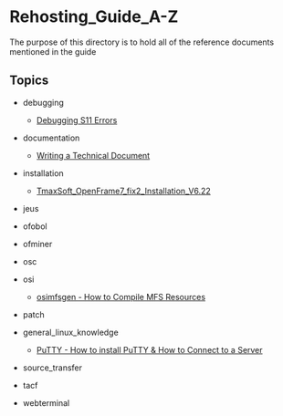# Rehosting_Guide_A-Z
The purpose of this directory is to hold all of the reference documents mentioned in the guide


## Topics

- debugging

	- [Debugging S11 Errors](./debugging/debugging/Debugging_S11_Error.md "Debugging S11 Errors")

- documentation

	- [Writing a Technical Document](./documentation/Writing_a_Technical_Document.md "Tips on writing a formal technical document")

- installation 

	- [TmaxSoft_OpenFrame7_fix2_Installation_V6.22](./installation/TmaxSoft_OpenFrame7_fix2_Installation_V6.22.md "Installation Guide")

- jeus
- ofobol
- ofminer
- osc
- osi

	- [osimfsgen - How to Compile MFS Resources](./osi/osimfsgen/How_to_compile_MFS_resources.md "How to Compile MFS Resources")

- patch
- general_linux_knowledge

	- [PuTTY - How to install PuTTY & How to Connect to a Server](./general_linux_knowledge/PuTTY/Connecting_To_A_Server_With_PuTTY.md "Install and Connect to Server")

- source_transfer
- tacf
- webterminal